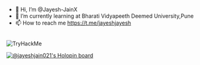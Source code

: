 - 👋 Hi, I’m @Jayesh-JainX
- 🌱 I’m currently learning at Bharati Vidyapeeth Deemed University,Pune
- 📫 How to reach me https://t.me/jayeshjayesh

<br>
<img src="https://tryhackme-badges.s3.amazonaws.com/jayeshjain021.png" alt="TryHackMe">
<br>

[![@jayeshjain021's Holopin board](https://holopin.me/jayeshjain021)](https://holopin.io/@jayeshjain021)

<!---
Jayesh-JainX/Jayesh-JainX is a ✨ special ✨ repository because its `README.md` (this file) appears on your GitHub profile.
You can click the Preview link to take a look at your changes.
--->
